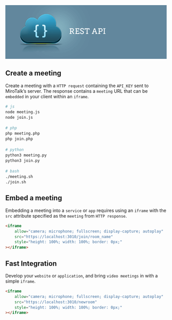 ![restAPI](restAPI.png)

## Create a meeting

Create a meeting with a `HTTP request` containing the `API_KEY` sent to MiroTalk’s server. The response contains a `meeting` URL that can be `embedded` in your client within an `iframe`.

```bash
# js
node meeting.js
node join.js

# php
php meeting.php
php join.php

# python
python3 meeting.py
python3 join.py

# bash
./meeting.sh
./join.sh
```

## Embed a meeting

Embedding a meeting into a `service` or `app` requires using an `iframe` with the `src` attribute specified as the `meeting` from `HTTP response`.

```html
<iframe
    allow="camera; microphone; fullscreen; display-capture; autoplay"
    src="https://localhost:3010/join/room_name"
    style="height: 100%; width: 100%; border: 0px;"
></iframe>
```

## Fast Integration

Develop your `website` or `application`, and bring `video meetings` in with a simple `iframe`.

```html
<iframe
    allow="camera; microphone; fullscreen; display-capture; autoplay"
    src="https://localhost:3010/newroom"
    style="height: 100%; width: 100%; border: 0px;"
></iframe>
```
